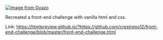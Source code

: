[![Image from Gyazo](https://i.gyazo.com/c80c5e7c2311f004fd0ac77aca6afe42.png)](https://gyazo.com/c80c5e7c2311f004fd0ac77aca6afe42)

Recreated a front-end challenge with vanilla html and css.


Link: https://htmlpreview.github.io/?https://github.com/crestrepo12/front-end-challenge/blob/master/front-end-challenge.html